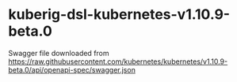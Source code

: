 # kuberig-dsl-kubernetes-v1.10.9-beta.0

Swagger file downloaded from https://raw.githubusercontent.com/kubernetes/kubernetes/v1.10.9-beta.0/api/openapi-spec/swagger.json
